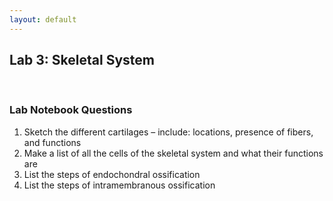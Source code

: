 ```yaml
---
layout: default
---
```


## Lab 3: Skeletal System

<br>

### Lab Notebook Questions

1.  Sketch the different cartilages – include: locations, presence of fibers, and functions
2.  Make a list of all the cells of the skeletal system and what their functions are
3.  List the steps of endochondral ossification
4.  List the steps of intramembranous ossification



